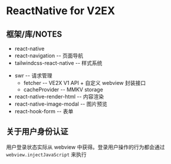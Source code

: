 # ReactNative for V2EX

## 框架/库/NOTES

- react-native
- react-navigation -- 页面导航
- tailwindcss-react-native -- 样式系统
<!-- - MMKV -- 存储 -->
- swr -- 请求管理
  - fetcher -- VE2X V1 API + 自定义 webview 封装接口
  - cacheProvider -- MMKV storage
- react-native-render-html -- 内容渲染
- react-native-image-modal -- 图片预览
- react-hook-form -- 表单

## 关于用户身份认证

用户登录状态实际从 webview 中获得。登录用户操作的行为都会通过 `webview.injectJavaScript` 来执行

